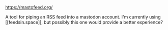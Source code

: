 https://mastofeed.org/

A tool for piping an RSS feed into a mastodon account. I'm currently using [[feedsin.space]], but possibly this one would provide a better experience?